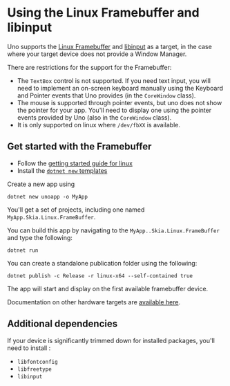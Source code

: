 # Using the Linux Framebuffer and libinput

Uno supports the [Linux Framebuffer](https://www.kernel.org/doc/html/latest/fb/framebuffer.html) and [libinput](https://github.com/wayland-project/libinput) as a target, in the case where your target device does not provide a Window Manager.

There are restrictions for the support for the Framebuffer:
- The `TextBox` control is not supported. If you need text input, you will need to implement an on-screen keyboard manually using the Keyboard and Pointer events that Uno provides (in the `CoreWindow` class).
- The mouse is supported through pointer events, but uno does not show the pointer for your app. You'll need to display one using the pointer events provided by Uno (also in the `CoreWindow` class).
- It is only supported on linux where `/dev/fbXX` is available.

## Get started with the Framebuffer
- Follow the [getting started guide for linux](../get-started-with-linux.md)
- Install the [`dotnet new` templates](../get-started-dotnet-new.md)

Create a new app using 
```
dotnet new unoapp -o MyApp
```

You'll get a set of projects, including one named `MyApp.Skia.Linux.FrameBuffer`.

You can build this app by navigating to the `MyApp..Skia.Linux.FrameBuffer` and type the following:

```
dotnet run
```

You can create a standalone publication folder using the following:

```
dotnet publish -c Release -r linux-x64 --self-contained true
```

The app will start and display on the first available framebuffer device.

Documentation on other hardware targets are [available here](https://github.com/dotnet/core/blob/main/release-notes/5.0/5.0-supported-os.md).

## Additional dependencies

If your device is significantly trimmed down for installed packages, you'll need to install :
- `libfontconfig`
- `libfreetype`
- `libinput`
